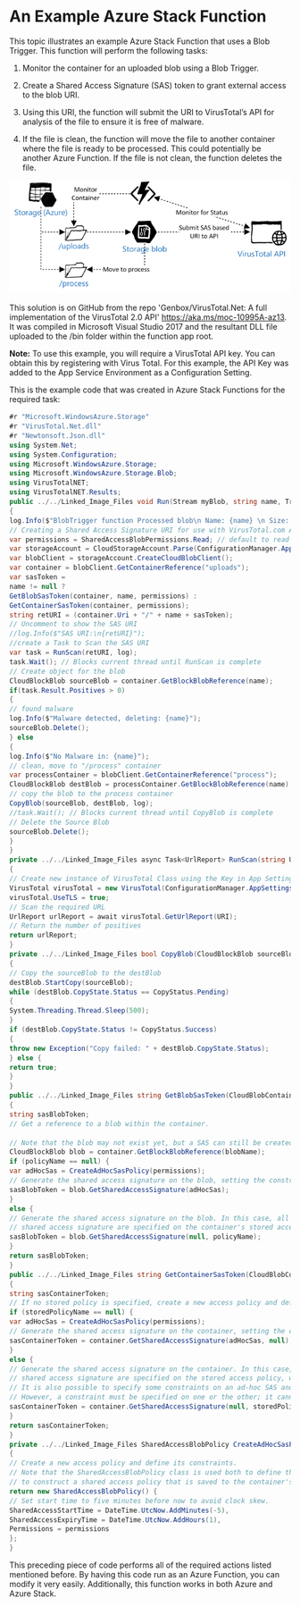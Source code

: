 # An Example Azure Stack Function

This topic illustrates an example Azure Stack Function that uses a Blob Trigger. This function will perform the following tasks:

1. Monitor the container for an uploaded blob using a Blob Trigger.

2. Create a Shared Access Signature (SAS) token to grant external access to the blob URI.

3. Using this URI, the function will submit the URI to VirusTotal’s API for analysis of the file to ensure it is free of malware.

4. If the file is clean, the function will move the file to another container where the file is ready to be processed. This could potentially be another Azure Function. If the file is not clean, the function deletes the file.

![Azure Functions Overview](media/an-example-azure-stack-function.png)

This solution is on GitHub from the repo 'Genbox/VirusTotal.Net: A full implementation of the VirusTotal 2.0 API' <https://aka.ms/moc-10995A-az13>. It was compiled in Microsoft Visual Studio 2017 and the resultant DLL file uploaded to the /bin folder within the function app root.

**Note:** To use this example, you will require a VirusTotal API key. You can obtain this by registering with Virus Total. For this example, the API Key was added to the App Service Environment as a Configuration Setting.

This is the example code that was created in Azure Stack Functions for the required task:

```csharp
#r "Microsoft.WindowsAzure.Storage"
#r "VirusTotal.Net.dll"
#r "Newtonsoft.Json.dll"
using System.Net;
using System.Configuration;
using Microsoft.WindowsAzure.Storage;
using Microsoft.WindowsAzure.Storage.Blob;
using VirusTotalNET;
using VirusTotalNET.Results;
public ../../Linked_Image_Files void Run(Stream myBlob, string name, TraceWriter log)
{
log.Info($"BlobTrigger function Processed blob\n Name: {name} \n Size: {myBlob.Length} Bytes");
// Creating a Shared Access Signature URI for use with VirusTotal.com API
var permissions = SharedAccessBlobPermissions.Read; // default to read permissions
var storageAccount = CloudStorageAccount.Parse(ConfigurationManager.AppSettings["AzureWebJobsStorage"]);
var blobClient = storageAccount.CreateCloudBlobClient();
var container = blobClient.GetContainerReference("uploads");
var sasToken = 
name != null ?
GetBlobSasToken(container, name, permissions) : 
GetContainerSasToken(container, permissions);
string retURI = (container.Uri + "/" + name + sasToken);
// Uncomment to show the SAS URI
//log.Info($"SAS URI:\n{retURI}");
//create a Task to Scan the SAS URI
var task = RunScan(retURI, log);
task.Wait(); // Blocks current thread until RunScan is complete
// Create object for the blob
CloudBlockBlob sourceBlob = container.GetBlockBlobReference(name);
if(task.Result.Positives > 0)
{
// found malware
log.Info($"Malware detected, deleting: {name}");
sourceBlob.Delete();
} else
{
log.Info($"No Malware in: {name}");
// clean, move to "/process" container
var processContainer = blobClient.GetContainerReference("process");
CloudBlockBlob destBlob = processContainer.GetBlockBlobReference(name);
// copy the blob to the process container
CopyBlob(sourceBlob, destBlob, log);
//task.Wait(); // Blocks current thread until CopyBlob is complete
// Delete the Source Blob
sourceBlob.Delete();
}
}
private ../../Linked_Image_Files async Task<UrlReport> RunScan(string URI, TraceWriter log)
{
// Create new instance of VirusTotal Class using the Key in App Settings 
VirusTotal virusTotal = new VirusTotal(ConfigurationManager.AppSettings["VT_API_KEY"]);
virusTotal.UseTLS = true;
// Scan the required URL
UrlReport urlReport = await virusTotal.GetUrlReport(URI);
// Return the number of positives 
return urlReport;
}
private ../../Linked_Image_Files bool CopyBlob(CloudBlockBlob sourceBlob, CloudBlockBlob destBlob, TraceWriter log)
{
// Copy the sourceBlob to the destBlob
destBlob.StartCopy(sourceBlob);
while (destBlob.CopyState.Status == CopyStatus.Pending)
{
System.Threading.Thread.Sleep(500);
}
if (destBlob.CopyState.Status != CopyStatus.Success)
{
throw new Exception("Copy failed: " + destBlob.CopyState.Status);
} else {
return true;
}
}
public ../../Linked_Image_Files string GetBlobSasToken(CloudBlobContainer container, string blobName, SharedAccessBlobPermissions permissions, string policyName = null)
{
string sasBlobToken;
// Get a reference to a blob within the container.

// Note that the blob may not exist yet, but a SAS can still be created for it.
CloudBlockBlob blob = container.GetBlockBlobReference(blobName);
if (policyName == null) {
var adHocSas = CreateAdHocSasPolicy(permissions);
// Generate the shared access signature on the blob, setting the constraints directly on the signature.
sasBlobToken = blob.GetSharedAccessSignature(adHocSas);
}
else {
// Generate the shared access signature on the blob. In this case, all of the constraints for the
// shared access signature are specified on the container's stored access policy.
sasBlobToken = blob.GetSharedAccessSignature(null, policyName);
} 
return sasBlobToken;
}
public ../../Linked_Image_Files string GetContainerSasToken(CloudBlobContainer container, SharedAccessBlobPermissions permissions, string storedPolicyName = null)
{
string sasContainerToken;
// If no stored policy is specified, create a new access policy and define its constraints.
if (storedPolicyName == null) {
var adHocSas = CreateAdHocSasPolicy(permissions);
// Generate the shared access signature on the container, setting the constraints directly on the signature.
sasContainerToken = container.GetSharedAccessSignature(adHocSas, null);
}
else {
// Generate the shared access signature on the container. In this case, all of the constraints for the
// shared access signature are specified on the stored access policy, which is provided by name.
// It is also possible to specify some constraints on an ad-hoc SAS and others on the stored access policy.
// However, a constraint must be specified on one or the other; it cannot be specified on both.
sasContainerToken = container.GetSharedAccessSignature(null, storedPolicyName);
}
return sasContainerToken;
}
private ../../Linked_Image_Files SharedAccessBlobPolicy CreateAdHocSasPolicy(SharedAccessBlobPermissions permissions)
{
// Create a new access policy and define its constraints.
// Note that the SharedAccessBlobPolicy class is used both to define the parameters of an ad-hoc SAS, and 
// to construct a shared access policy that is saved to the container's shared access policies. 
return new SharedAccessBlobPolicy() {
// Set start time to five minutes before now to avoid clock skew.
SharedAccessStartTime = DateTime.UtcNow.AddMinutes(-5),
SharedAccessExpiryTime = DateTime.UtcNow.AddHours(1),
Permissions = permissions
};
}
```

This preceding piece of code performs all of the required actions listed mentioned before. By having this code run as an Azure Function, you can modify it very easily. Additionally, this function works in both Azure and Azure Stack.